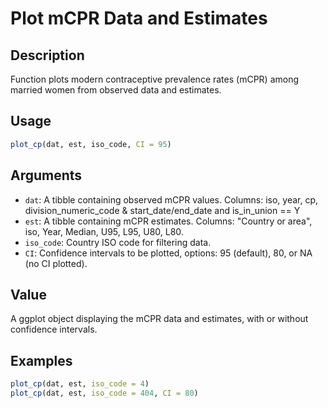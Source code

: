# Plot mCPR Data and Estimates

## Description

Function plots modern contraceptive prevalence rates (mCPR) among married women from observed data and estimates.

## Usage

```r
plot_cp(dat, est, iso_code, CI = 95)
```

## Arguments

* `dat`: A tibble containing observed mCPR values. Columns: iso, year, cp, division_numeric_code & start_date/end_date and is_in_union == Y
* `est`: A tibble containing mCPR estimates. Columns: "Country or area", iso, Year, Median, U95, L95, U80, L80.
* `iso_code`: Country ISO code for filtering data.
* `CI`: Confidence intervals to be plotted, options: 95 (default), 80, or NA (no CI plotted).

## Value

A ggplot object displaying the mCPR data and estimates, with or without confidence intervals.

## Examples

```r
plot_cp(dat, est, iso_code = 4)
plot_cp(dat, est, iso_code = 404, CI = 80)
```

